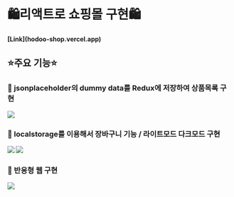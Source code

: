 <h1>🛍리액트로 쇼핑몰 구현🛍</h1>
<strong>[Link](hodoo-shop.vercel.app)

<h2>⭐️주요 기능⭐️</h2>

<h3>📝 jsonplaceholder의 dummy data를 Redux에 저장하여 상품목록 구현</h3>  
<img src = https://user-images.githubusercontent.com/110148272/188800978-552b2556-136f-4a61-9528-5f3e56e361b1.gif />

<h3>📝 localstorage를 이용해서 장바구니 기능 / 라이트모드 다크모드 구현</h3>
<img src =https://user-images.githubusercontent.com/110148272/188802474-672e7a96-7617-4491-9fed-5bd307512001.gif />

<img src = https://user-images.githubusercontent.com/110148272/188802698-e5964cfc-b15d-4f0a-a759-545c04302b89.gif />


<h3>📝 반응형 웹 구현</h3>
<img src = https://user-images.githubusercontent.com/110148272/188803204-f68c7783-932d-4026-8102-b8719baa3f18.gif />



